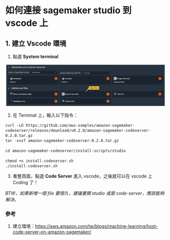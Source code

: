 # 如何連接 sagemaker studio 到 vscode 上

## 1. 建立 Vscode 環境

1. 點選 **System terminal**

![](./docs/sagemaker_home.png)

2. 在 Terminal 上，輸入以下指令：

```Shell
curl -LO https://github.com/aws-samples/amazon-sagemaker-codeserver/releases/download/v0.2.0/amazon-sagemaker-codeserver-0.2.0.tar.gz
tar -xvzf amazon-sagemaker-codeserver-0.2.0.tar.gz

cd amazon-sagemaker-codeserver/install-scripts/studio
 
chmod +x install-codeserver.sh
./install-codeserver.sh

```

3. 重整頁面，點選 **Code Server** 進入 vscode，之後就可以在 vscode 上 Coding 了！

*BTW，如果新增一個 file 要很久，建議重開 studio 或是 code-server，應該能夠解決。*


### 參考
1. 建立環境：https://aws.amazon.com/tw/blogs/machine-learning/host-code-server-on-amazon-sagemaker/


